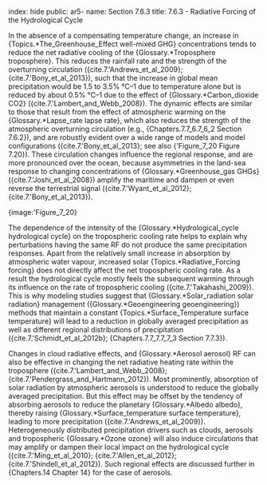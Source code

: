 index: hide
public: ar5-
name: Section 7.6.3
title: 7.6.3 - Radiative Forcing of the Hydrological Cycle

In the absence of a compensating temperature change, an increase in {Topics.*The_Greenhouse_Effect well-mixed GHG} concentrations tends to reduce the net radiative cooling of the {Glossary.*Troposphere troposphere}. This reduces the rainfall rate and the strength of the overturning circulation ({cite.7.'Andrews_et_al_2009}; {cite.7.'Bony_et_al_2013}), such that the increase in global mean precipitation would be 1.5 to 3.5% °C–1 due to temperature alone but is reduced by about 0.5% °C–1 due to the effect of {Glossary.*Carbon_dioxide CO2} ({cite.7.'Lambert_and_Webb_2008}). The dynamic effects are similar to those that result from the effect of atmospheric warming on the {Glossary.*Lapse_rate lapse rate}, which also reduces the strength of the atmospheric overturning circulation (e.g., {Chapters.7.7_6.7_6_2 Section 7.6.2}), and are robustly evident over a wide range of models and model configurations ({cite.7.'Bony_et_al_2013}; see also {'Figure_7_20 Figure 7.20}). These circulation changes influence the regional response, and are more pronounced over the ocean, because asymmetries in the land-sea response to changing concentrations of {Glossary.*Greenhouse_gas GHGs} ({cite.7.'Joshi_et_al_2008}) amplify the maritime and dampen or even reverse the terrestrial signal ({cite.7.'Wyant_et_al_2012}; {cite.7.'Bony_et_al_2013}).

{image:'Figure_7_20}

The dependence of the intensity of the {Glossary.*Hydrological_cycle hydrological cycle} on the tropospheric cooling rate helps to explain why perturbations having the same RF do not produce the same precipitation responses. Apart from the relatively small increase in absorption by atmospheric water vapour, increased solar {Topics.*Radiative_Forcing forcing} does not directly affect the net tropospheric cooling rate. As a result the hydrological cycle mostly feels the subsequent warming through its influence on the rate of tropospheric cooling ({cite.7.'Takahashi_2009}). This is why modeling studies suggest that {Glossary.*Solar_radiation solar radiation} management ({Glossary.*Geoengineering geoengineering}) methods that maintain a constant {Topics.*Surface_Temperature surface temperature} will lead to a reduction in globally averaged precipitation as well as different regional distributions of precipitation ({cite.7.'Schmidt_et_al_2012b}; {Chapters.7.7_7.7_7_3 Section 7.7.3}).

Changes in cloud radiative effects, and {Glossary.*Aerosol aerosol} RF can also be effective in changing the net radiative heating rate within the troposphere ({cite.7.'Lambert_and_Webb_2008}; {cite.7.'Pendergrass_and_Hartmann_2012}). Most prominently, absorption of solar radiation by atmospheric aerosols is understood to reduce the globally averaged precipitation. But this effect may be offset by the tendency of absorbing aerosols to reduce the planetary {Glossary.*Albedo albedo}, thereby raising {Glossary.*Surface_temperature surface temperature}, leading to more precipitation ({cite.7.'Andrews_et_al_2009}). Heterogeneously distributed precipitation drivers such as clouds, aerosols and tropospheric {Glossary.*Ozone ozone} will also induce circulations that may amplify or dampen their local impact on the hydrological cycle ({cite.7.'Ming_et_al_2010}; {cite.7.'Allen_et_al_2012}; {cite.7.'Shindell_et_al_2012}). Such regional effects are discussed further in {Chapters.14 Chapter 14} for the case of aerosols.
